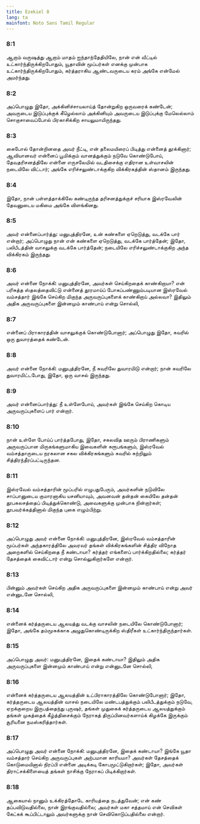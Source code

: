 ```yaml
---
title: Ezekiel 8
lang: ta
mainfont: Noto Sans Tamil Regular
---
```


###  8:1

ஆறாம் வருஷத்து ஆறாம் மாதம் ஐந்தாந்தேதியிலே, நான் என் வீட்டில் உட்கார்ந்திருக்கிறபோதும், யூதாவின் மூப்பர்கள் எனக்கு முன்பாக உட்கார்ந்திருக்கிறபோதும், கர்த்தராகிய ஆண்டவருடைய கரம் அங்கே என்மேல் அமர்ந்தது.

###  8:2

அப்பொழுது இதோ, அக்கினிச்சாயலாய்த் தோன்றுகிற ஒருவரைக் கண்டேன்; அவருடைய இடுப்புக்குக் கீழெல்லாம் அக்கினியும் அவருடைய இடுப்புக்கு மேலெல்லாம் சொகுசாவைப்போல் பிரகாசிக்கிற சாயலுமாயிருந்தது.

###  8:3

கைபோல் தோன்றினதை அவர் நீட்டி, என் தலைமயிரைப் பிடித்து என்னைத் தூக்கினார்; ஆவியானவர் என்னைப் பூமிக்கும் வானத்துக்கும் நடுவே கொண்டுபோய், தேவதரிசனத்திலே என்னை எருசலேமில் வடதிசைக்கு எதிரான உள்வாசலின் நடையிலே விட்டார்; அங்கே எரிச்சலுண்டாக்குகிற விக்கிரகத்தின் ஸ்தானம் இருந்தது.

###  8:4

இதோ, நான் பள்ளத்தாக்கிலே கண்டிருந்த தரிசனத்துக்குச் சரியாக இஸ்ரவேலின் தேவனுடைய மகிமை அங்கே விளங்கினது.

###  8:5

அவர் என்னைப்பார்த்து: மனுபுத்திரனே, உன் கண்களை ஏறெடுத்து, வடக்கே பார் என்றார்; அப்பொழுது நான் என் கண்களை ஏறெடுத்து, வடக்கே பார்த்தேன்; இதோ, பலிபீடத்தின் வாசலுக்கு வடக்கே பார்த்தேன்; நடையிலே எரிச்சலுண்டாக்குகிற அந்த விக்கிரகம் இருந்தது.

###  8:6

அவர் என்னை நோக்கி: மனுபுத்திரனே, அவர்கள் செய்கிறதைக் காண்கிறாயா? என் பரிசுத்த ஸ்தலத்தைவிட்டு என்னைத் தூரமாய்ப் போகப்பண்ணும்படியான இஸ்ரவேல் வம்சத்தார் இங்கே செய்கிற மிகுந்த அருவருப்புகளைக் காண்கிறாய் அல்லவா? இதிலும் அதிக அருவருப்புகளை இன்னமும் காண்பாய் என்று சொல்லி,

###  8:7

என்னைப் பிராகாரத்தின் வாசலுக்குக் கொண்டுபோனார்; அப்பொழுது இதோ, சுவரில் ஒரு துவாரத்தைக் கண்டேன்.

###  8:8

அவர் என்னை நோக்கி: மனுபுத்திரனே, நீ சுவரிலே துவாரமிடு என்றார்; நான் சுவரிலே துவாரமிட்டபோது, இதோ, ஒரு வாசல் இருந்தது.

###  8:9

அவர் என்னைப்பார்த்து: நீ உள்ளேபோய், அவர்கள் இங்கே செய்கிற கொடிய அருவருப்புகளைப் பார் என்றார்.

###  8:10

நான் உள்ளே போய்ப் பார்த்தபோது, இதோ, சகலவித ஊரும் பிராணிகளும் அருவருப்பான மிருகங்களுமாகிய இவைகளின் சுரூபங்களும், இஸ்ரவேல் வம்சத்தாருடைய நரகலான சகல விக்கிரகங்களும் சுவரில் சுற்றிலும் சித்திரந்தீரப்பட்டிருந்தன.

###  8:11

இஸ்ரவேல் வம்சத்தாரின் மூப்பரில் எழுபதுபேரும், அவர்களின் நடுவிலே சாப்பானுடைய குமாரனாகிய யசனியாவும், அவனவன் தன்தன் கையிலே தன்தன் தூபகலசத்தைப் பிடித்துக்கொண்டு, அவைகளுக்கு முன்பாக நின்றார்கள்; தூபவர்க்கத்தினால் மிகுந்த புகை எழும்பிற்று.

###  8:12

அப்பொழுது அவர் என்னை நோக்கி: மனுபுத்திரனே, இஸ்ரவேல் வம்சத்தாரின் மூப்பர்கள் அந்தகாரத்திலே அவரவர் தங்கள் விக்கிரகங்களின் சித்திர விநோத அறைகளில் செய்கிறதை நீ கண்டாயா? கர்த்தர் எங்களைப் பார்க்கிறதில்லை; கர்த்தர் தேசத்தைக் கைவிட்டார் என்று சொல்லுகிறார்களே என்றார்.

###  8:13

பின்னும் அவர்கள் செய்கிற அதிக அருவருப்புகளை இன்னமும் காண்பாய் என்று அவர் என்னுடனே சொல்லி,

###  8:14

என்னைக் கர்த்தருடைய ஆலயத்து வடக்கு வாசலின் நடையிலே கொண்டுபோனார்; இதோ, அங்கே தம்மூசுக்காக அழுதுகொண்டிருக்கிற ஸ்திரீகள் உட்கார்ந்திருந்தார்கள்.

###  8:15

அப்பொழுது அவர்: மனுபுத்திரனே, இதைக் கண்டாயா? இதிலும் அதிக அருவருப்புகளை இன்னமும் காண்பாய் என்று என்னுடனே சொல்லி,

###  8:16

என்னைக் கர்த்தருடைய ஆலயத்தின் உட்பிராகாரத்திலே கொண்டுபோனார்; இதோ, கர்த்தருடைய ஆலயத்தின் வாசல் நடையிலே மண்டபத்துக்கும் பலிபீடத்துக்கும் நடுவே, ஏறக்குறைய இருபத்தைந்து புருஷர், தங்கள் முதுகைக் கர்த்தருடைய ஆலயத்துக்கும் தங்கள் முகத்தைக் கீழ்த்திசைக்கும் நேராகத் திருப்பினவர்களாய்க் கிழக்கே இருக்கும் சூரியனை நமஸ்கரித்தார்கள்.

###  8:17

அப்பொழுது அவர் என்னை நோக்கி: மனுபுத்திரனே, இதைக் கண்டாயா? இங்கே யூதா வம்சத்தார் செய்கிற அருவருப்புகள் அற்பமான காரியமா? அவர்கள் தேசத்தைக் கொடுமையினால் நிரப்பி என்னை அடிக்கடி கோபமூட்டுகிறார்கள்; இதோ, அவர்கள் திராட்சக்கிளையைத் தங்கள் நாசிக்கு நேராகப் பிடிக்கிறார்கள்.

###  8:18

ஆகையால் நானும் உக்கிரத்தோடே காரியத்தை நடத்துவேன்; என் கண் தப்பவிடுவதில்லை, நான் இரங்குவதில்லை; அவர்கள் மகா சத்தமாய் என் செவிகள் கேட்கக் கூப்பிட்டாலும் அவர்களுக்கு நான் செவிகொடுப்பதில்லை என்றார்.

